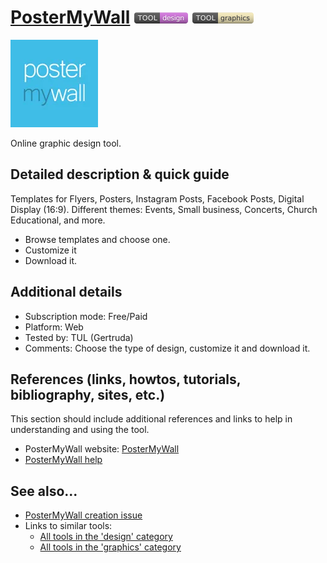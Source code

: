# [PosterMyWall](https://www.postermywall.com/index.php)  [<img src="images/design.png" align="bottom">](https://github.com/e-CLOSE/Toolbox/issues?q=label%3A01_TOOL+label%3Adesign) [<img src="images/graphics.png" align="bottom">](https://github.com/e-CLOSE/Toolbox/issues?q=label%3A01_TOOL+label%3Agraphics)

![PosterMyWall Logo](images/postermywall.png)

Online graphic design tool.


## Detailed description & quick guide

Templates for Flyers, Posters, Instagram Posts, Facebook Posts, Digital Display (16:9). 
Different themes: Events, Small business, Concerts, Church Educational, and more.

- Browse templates and choose one.
- Customize it
- Download it.


## Additional details

- Subscription mode: Free/Paid
- Platform: Web
- Tested by: TUL (Gertruda)
- Comments: Choose the type of design, customize it and download it.


## References (links, howtos, tutorials, bibliography, sites, etc.)

This section should include additional references and links to help in
understanding and using the tool.

- PosterMyWall website: [PosterMyWall](https://www.postermywall.com/index.php)
- [PosterMyWall help](https://support.postermywall.com/hc/en-us)


## See also...

- [PosterMyWall creation issue](https://github.com/e-CLOSE/Toolbox/issues/102)
- Links to similar tools:
  - [All tools in the 'design' category](https://github.com/e-CLOSE/Toolbox/issues?q=label%3A01_TOOL+label%3Adesign)
  - [All tools in the 'graphics' category](https://github.com/e-CLOSE/Toolbox/issues?q=label%3A01_TOOL+label%3Agraphics)
